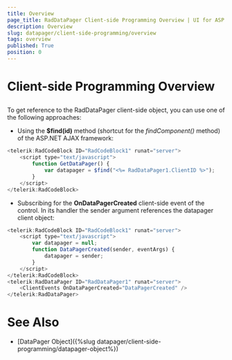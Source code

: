 ```yaml
---
title: Overview
page_title: RadDataPager Client-side Programming Overview | UI for ASP.NET AJAX Documentation
description: Overview
slug: datapager/client-side-programming/overview
tags: overview
published: True
position: 0
---
```


# Client-side Programming Overview



## 

To get reference to the RadDataPager client-side object, you can use one of the following approaches:

* Using the **$find(id)** method (shortcut for the *findComponent()* method) of the ASP.NET AJAX framework:

````JavaScript
<telerik:RadCodeBlock ID="RadCodeBlock1" runat="server">
    <script type="text/javascript">
        function GetDataPager() {
            var datapager = $find("<%= RadDataPager1.ClientID %>");
        }
    </script>
</telerik:RadCodeBlock>
````



* Subscribing for the **OnDataPagerCreated** client-side event of the control. In its handler the sender argument references the datapager client object:

````JavaScript
<telerik:RadCodeBlock ID="RadCodeBlock1" runat="server">
    <script type="text/javascript">
        var datapager = null;
        function DataPagerCreated(sender, eventArgs) {
            datapager = sender; 
        }
    </script>
</telerik:RadCodeBlock>
<telerik:RadDataPager ID="RadDataPager1" runat="server">
    <ClientEvents OnDataPagerCreated="DataPagerCreated" />
</telerik:RadDataPager>
````



# See Also

 * [DataPager Object]({%slug datapager/client-side-programming/datapager-object%})
